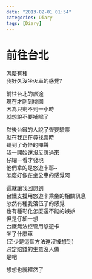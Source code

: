 ```yaml
---
date: "2013-02-01 01:54"
categories: Diary
tags: [Diary]
---
```

# 前往台北

怎麼有種  
我好久沒坐火車的感覺?  

前往台北的旅途  
現在才剛到桃園  
因為只剩不到一小時  
就想說不要補眠了  

然後台鐵的人說了聲要驗票  
就在我正在尋找票時  
聽到了奇怪的嗶聲  
我一開始還沒反應過來  
仔細一看才發現  
他們拿的是悠遊卡耶~  
怎麼好像在坐公車的感覺阿  

這就讓我回想到  
台鐵支援用悠遊卡乘坐的相關訊息  
忽然有種我落伍了的感覺  
也有種彰化怎麼還不能的嫉妒  
但是仔細一想  
台鐵無法控管用悠遊卡  
坐了什麼車  
(至少是這個方法還沒被想到)  
必定賠錢的生意沒人做  
是吧  

想想也就釋然了  
